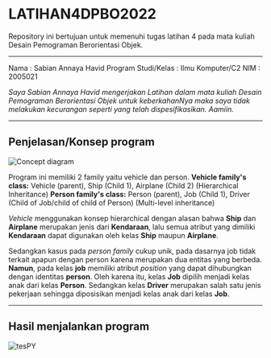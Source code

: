 # LATIHAN4DPBO2022
Repository ini bertujuan untuk memenuhi tugas latihan 4 pada mata kuliah Desain Pemograman Berorientasi Objek. 

------------------

Nama : Sabian Annaya Havid
Program Studi/Kelas : Ilmu Komputer/C2
NIM : 2005021

*Saya Sabian Annaya Havid mengerjakan Latihan dalam mata kuliah Desain Pemograman Berorientasi Objek untuk keberkahanNya maka saya tidak melakukan kecurangan seperti yang telah dispesifikasikan. Aamiin.*

------------------
## Penjelasan/Konsep program
![Concept diagram](https://user-images.githubusercontent.com/99664611/156929719-437911c6-62fc-4af9-bacb-80018c1f0f06.png) 

Program ini memiliki 2 family yaitu vehicle dan person.
**Vehicle family's class:** Vehicle (parent), Ship (Child 1), Airplane (Child 2) (Hierarchical Inheritance)
**Person family's class:** Person (parent), Job (Child 1), Driver (Child of Job/child of child of Person) (Multi-level inheritance)

*Vehicle* menggunakan konsep hierarchical dengan alasan bahwa **Ship** dan **Airplane** merupakan jenis dari **Kendaraan**, lalu semua atribut yang dimiliki **Kendaraan** dapat digunakan oleh kelas **Ship** maupun **Airplane**.

Sedangkan kasus pada *person family* cukup unik, pada dasarnya job tidak terkait apapun dengan person karena merupakan dua entitas yang berbeda. **Namun**, pada kelas **job** memiliki atribut *position* yang dapat dihubungkan dengan identitas **person**. Oleh karena itu, kelas **Job** dipilih menjadi kelas anak dari kelas **Person**.
Sedangkan kelas **Driver** merupakan salah satu jenis pekerjaan sehingga diposisikan menjadi kelas anak dari kelas **Job**.

------------------
## Hasil menjalankan program
![tesPY](https://user-images.githubusercontent.com/99664611/156929280-971e25f7-20d5-410b-be6d-eedf56b4daf4.png)

